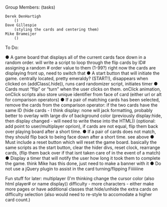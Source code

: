 Group Members:
    (tasks)

    Derek DenHartigh
        ()
    Dave Gillespie
        (styling the cards and centering them)
    Mike Brameijer
        ()

To Do:

● A game board that displays all of the current cards face down in a random order.
    will write a script to loop through the flip cards by ID# assigning a random # order value to them (1-99?)
    right now the cards are displaying front up, need to switch that
● A start button that will initiate the game.
    centrally located, pretty emeraldy? (START!), disappears when clicked on (addClass(.hide)), runs card randomizer script, initiates timer
● Cards must “flip” or “turn” when the user clicks on them.
    onClick animation, onClick scripts also store unique identifier from face of card (either url or alt for comparison operators)
● If a pair of matching cards has been selected, remove the cards from the
    comparison operator: if the two cards have the same ID (hide cards - I think display: none will jack formatting, probably better to overlay with large div of background color (previously display:hide, then display changed - will need to write these into the HTML)) (optional: add point to user/multiplayer oprion), if cards are not equal, flip them back over playing board after a short time.
● If a pair of cards does not match, they should flip back to being face down
after a short time.
    see above
● Must include a reset button which will reset the game board.
    basically the same scripts as the start button, clear the hider divs, reset clock, rearrange cards, (flip them back over if that isnt taken care of in the event of a match)
● Display a timer that will notify the user how long it took them to complete
the game.
    think Mike has this done, just need to make a banner with it
● Do not use a jQuery plugin to assist in the card turning/flipping
    Fiiiiiiine


Fun stuff for later:
    multiplayer (I'm thinking change the cursor color (also html player# or name display))
    difficulty - more characters - either make more pages or have additional classes that hide/unhide the extra cards on difficulty selection (also would need to re-style to accomodate a higher card count.)